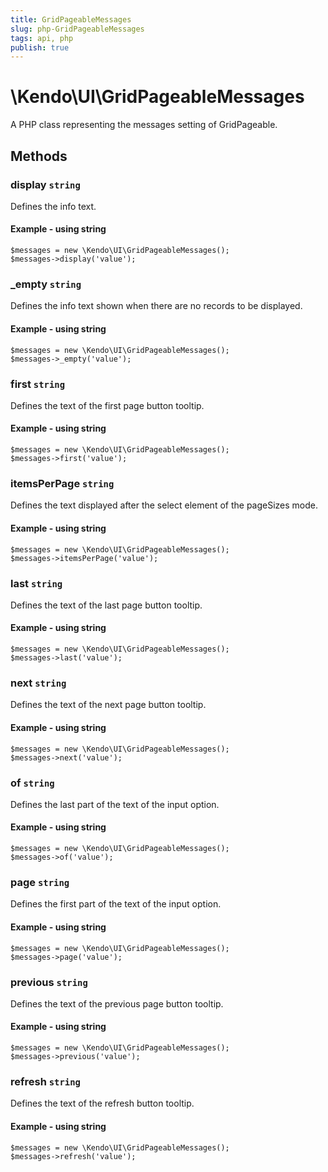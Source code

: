 ```yaml
---
title: GridPageableMessages
slug: php-GridPageableMessages
tags: api, php
publish: true
---
```


# \Kendo\UI\GridPageableMessages

A PHP class representing the messages setting of GridPageable.


## Methods

### display `string`

Defines the info text.


#### Example - using string
    $messages = new \Kendo\UI\GridPageableMessages();
    $messages->display('value');

### _empty `string`

Defines the info text shown when there are no records to be displayed.


#### Example - using string
    $messages = new \Kendo\UI\GridPageableMessages();
    $messages->_empty('value');

### first `string`

Defines the text of the first page button tooltip.


#### Example - using string
    $messages = new \Kendo\UI\GridPageableMessages();
    $messages->first('value');

### itemsPerPage `string`

Defines the text displayed after the select element of the pageSizes mode.


#### Example - using string
    $messages = new \Kendo\UI\GridPageableMessages();
    $messages->itemsPerPage('value');

### last `string`

Defines the text of the last page button tooltip.


#### Example - using string
    $messages = new \Kendo\UI\GridPageableMessages();
    $messages->last('value');

### next `string`

Defines the text of the next page button tooltip.


#### Example - using string
    $messages = new \Kendo\UI\GridPageableMessages();
    $messages->next('value');

### of `string`

Defines the last part of the text of the input option.


#### Example - using string
    $messages = new \Kendo\UI\GridPageableMessages();
    $messages->of('value');

### page `string`

Defines the first part of the text of the input option.


#### Example - using string
    $messages = new \Kendo\UI\GridPageableMessages();
    $messages->page('value');

### previous `string`

Defines the text of the previous page button tooltip.


#### Example - using string
    $messages = new \Kendo\UI\GridPageableMessages();
    $messages->previous('value');

### refresh `string`

Defines the text of the refresh button tooltip.


#### Example - using string
    $messages = new \Kendo\UI\GridPageableMessages();
    $messages->refresh('value');

